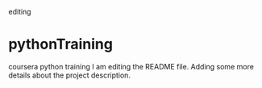 editing   
# pythonTraining
coursera python training
I am editing the README file. Adding some more details about the project description.
